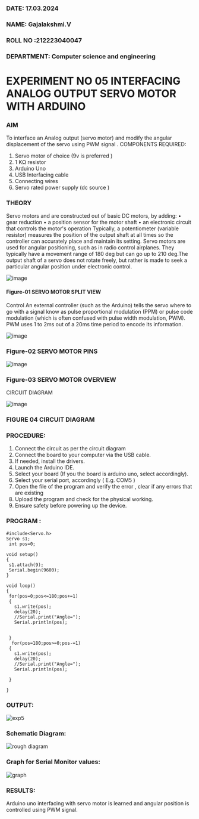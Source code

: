 ###  DATE: 17.03.2024

###  NAME: Gajalakshmi.V
###  ROLL NO :212223040047
###  DEPARTMENT: Computer science and engineering


# EXPERIMENT NO 05 INTERFACING ANALOG OUTPUT SERVO MOTOR WITH ARDUINO

### AIM
To interface an Analog output (servo motor) and modify the angular displacement of the servo using PWM signal .
COMPONENTS REQUIRED:
1.	Servo motor of choice (9v is preferred )
2.	1 KΩ resistor 
3.	Arduino Uno 
4.	USB Interfacing cable 
5.	Connecting wires 
6.	Servo rated power supply (dc source )


### THEORY
Servo motors and are constructed out of basic DC motors, by adding:
•	 gear reduction
•	 a position sensor for the motor shaft
•	 an electronic circuit that controls the motor's operation
Typically, a potentiometer (variable resistor) measures the position of the output shaft at all times so the controller can accurately place and maintain its setting.
Servo motors are used for angular positioning, such as in radio control airplanes.  They typically have a movement range of 180 deg but can go up to 210 deg.The output shaft of a servo does not rotate freely, but rather is made to seek a particular angular position under electronic control. 


![image](https://user-images.githubusercontent.com/36288975/163544439-1f477927-fcd4-42f0-9ce4-c863fdbf1210.png)



#### Figure-01 SERVO MOTOR SPLIT VIEW 
Control 
An external controller (such as the Arduino) tells the servo where to go with a signal know as pulse proportional modulation (PPM) or pulse code modulation (which is often confused with pulse width modulation, PWM). PWM uses 1 to 2ms out of a 20ms time period to encode its information.
 
 
 ![image](https://user-images.githubusercontent.com/36288975/163544482-3027136f-7135-4f3d-a23f-8dc2fe04194d.png)

### Figure-02 SERVO MOTOR PINS

 ![image](https://user-images.githubusercontent.com/36288975/163544513-ca497421-e6ba-4f91-871f-5cfba77f22a8.png)


### Figure-03 SERVO MOTOR OVERVIEW 

 


 





CIRCUIT DIAGRAM
 
 
 ![image](https://user-images.githubusercontent.com/36288975/163544618-6eb8a7b5-7f1a-428a-8d9f-fd899b145efb.png)

### FIGURE 04 CIRCUIT DIAGRAM

### PROCEDURE:
1.	Connect the circuit as per the circuit diagram 
2.	Connect the board to your computer via the USB cable.
3.	If needed, install the drivers.
4.	Launch the Arduino IDE.
5.	Select your board (If you the board is arduino uno, select accordingly).
6.	Select your serial port, accordingly ( E.g. COM5 )
7.	Open the file of the program  and verify the error , clear if any errors that are existing 
8.	Upload the program and check for the physical working. 
9.	Ensure safety before powering up the device.


### PROGRAM :
 ```
#include<Servo.h>
Servo s1;
  int pos=0;

void setup()
{
  s1.attach(9);
  Serial.begin(9600);
}

void loop()
{
  for(pos=0;pos<=180;pos+=1)
  {
    s1.write(pos);
    delay(20);
    //Serial.print("Angle=");
    Serial.println(pos);
   
        
  }
   for(pos=180;pos>=0;pos-=1)
  {
    s1.write(pos);
    delay(20);
    //Serial.print("Angle=");
    Serial.println(pos);
       
  }
  
}
```
### OUTPUT:

![exp5](https://github.com/Gajalakshmivelmurugan/EXPERIMENT-NO--05-INTERFACING-ANALOG-OUTPUT-SERVO-MOTOR-WITH-ARDUINO-/assets/144871940/542bdac0-4361-4ec6-b53b-5c6e06c0af57)

### Schematic Diagram:


![rough diagram](https://github.com/Gajalakshmivelmurugan/EXPERIMENT-NO--05-INTERFACING-ANALOG-OUTPUT-SERVO-MOTOR-WITH-ARDUINO-/assets/144871940/5604c1de-8231-4a78-864b-c5c8b5269c81)

### Graph for Serial Monitor values:

![graph](https://github.com/Gajalakshmivelmurugan/EXPERIMENT-NO--05-INTERFACING-ANALOG-OUTPUT-SERVO-MOTOR-WITH-ARDUINO-/assets/144871940/779abb93-df96-414e-916c-83d1c9353852)



### RESULTS: 
Arduino uno interfacing with servo motor is learned and angular position is controlled using PWM signal.
